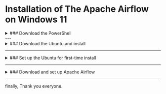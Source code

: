 # Installation of The Apache Airflow on Windows 11 

<details><summary> ### Download the PowerShell </summary>
  <p>
  
That is easy steps most of the topic, first of all, you should
> Open the Microfose Store -> Search the "PowerShell" -> Install it.

  </p>
  </details>
---

<details><summary> ### Download the Ubuntu and install </summary>
  <p>  
  
the Ubuntu is the distribution of Linux in this case we use it for running the Apache Airflow

You can open the [Microsoft website](https://learn.microsoft.com/en-gb/windows/wsl/install) and then follow the steps to install the Ubuntu by the PowerShell

1. Run on your Powershell
``` Shell
wsl --install
```

2. Examine the whole distributions of Linux software (choose one of paths)
```
wsl -l -o
```
```
wsl --list --online
```

3. You can choose one of the lists but in this case, we decided on "ubuntu-20.04".
```
wsl --install -d Ubuntu-20.04
```

4. To run a specific wsl distribution from within PowerShell without changing your default distribution
```
wsl -d Ubuntu-20.04
```
  </p>
  </details>
    
---

<details><summary> ### Set up the Ubuntu for first-time install </summary>
<p>  
  
1. Next step, open the Ubuntu by clicking on the tap of the PowerShell tab bar.
  (if someone doesn't know how to open the PowerShell like this, you just right-click on "start" and use the Windows terminal) 

  ![open ubuntu ](https://user-images.githubusercontent.com/95965281/190912152-918b5043-256b-4d3e-a260-06412bd1e8bc.png)

2. After you are setting the username and password, use run the command belows immediately 
```
sudo apt-get update
```
then 
```
sudo apt-get upgrade
```
then
```
sudo apt-get install npm
```

3. Install the python by the Pyenv in the Ubuntu. the [Stackoverflow](https://stackoverflow.com/questions/62743132/ubuntu-18-04-command-pyenv-not-found-did-you-mean) link clearly describes a step-by-step method. you   can follow Ircbarros's comment

4. Install the python with pyenv (you can determine the version of python in this case use the Python 3.9.12 version.)
```
pyenv install 3.9.12
```

  > **Optional** for people who use VScode IDE to download the "Remote - WSL" extension to write the python code in Ubuntu

  > if you get the error message 
  > "pyenv install: 3.x BUILD FAILED (Ubuntu 20.04 using python-build 20180424)"

  > Do following this [link](https://stackoverflow.com/questions/67807596/pyenv-install-3-x-build-failed-ubuntu-20-04-using-python-build-20180424)

   </p>
  </details>
  
---

<details><summary> ### Download and set up Apache Airflow </summary>
<p>
  
The final step of installation of the Apache Airflow 
1. you should create some a folder (or directory) at /home/user location.
```
mkdir airflow-setup
```

2. move to the folder (or directory)
```
cd airflow-setup
```
  you can use "tab" on your keyboard to auto-complete writing the text on the terminal

3. Create a virtual python environment in the airflow-setup directory
```
python3 -m venv ENV
```
  then activate the environment
```
source ENV/bin/activate
```

4. Upgrade your "pip" (Python package manager) to the latest version
```
pip install --upgrade pip
```

5. Run the command belows ([Apache Airflow](https://airflow.apache.org/docs/apache-airflow/stable/installation/installing-from-pypi.html))
```
AIRFLOW_VERSION=2.3.4
PYTHON_VERSION="$(python --version | cut -d " " -f 2 | cut -d "." -f 1-2)"
CONSTRAINT_URL="https://raw.githubusercontent.com/apache/airflow/constraints-${AIRFLOW_VERSION}/constraints-${PYTHON_VERSION}.txt"
pip install "apache-airflow[async,postgres,google]==${AIRFLOW_VERSION}" --constraint "${CONSTRAINT_URL}"
```

6. Start the initial database of Airflow
```
airflow db init
```

7. Start the webserver of Airflow that run on "[http://localhost:8080/](http://localhost:8080/home)".
```
airflow webserver
```

8. When we did all the steps previously, The "airflow" directory was created simoustanly with the web server or the initial database command was triggered. After that, you have to open the new Ubuntu (still keep the running webserver tab) then go to the airflow-setup directory `cd airflow-setup` and **activate virtual ENV again**. Next, running the `airflow scheduler` command to start Airflow
```
airflow scheduler
```

9. Open the new Ubuntu to create a username and password (don't close any tab before). go to the airflow-setup directory `cd airflow-setup` and **activate virtual ENV again**. !! **in section "role" use only "Admin"**
```
    $ airflow users create \
          --username <your_user> \
          --firstname <your_first_name> \
          --lastname <your_last_name> \
          --role Admin \
          --email <your_email>
```
  </p>
  </details>
  
---
  
finally, Thank you everyone.
